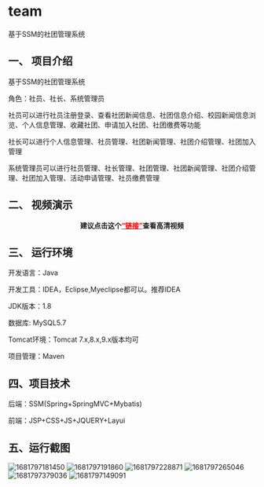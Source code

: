# team
基于SSM的社团管理系统
## 一、 项目介绍
基于SSM的社团管理系统

角色：社员、社长、系统管理员

社员可以进行社员注册登录、查看社团新闻信息、社团信息介绍、校园新闻信息浏览、个人信息管理、收藏社团、申请加入社团、社团缴费等功能

社长可以进行个人信息管理、社员管理、社团新闻管理、社团介绍管理、社团加入管理

系统管理员可以进行社员管理、社长管理、社团管理、社团新闻管理、社团介绍管理、社团加入管理、活动申请管理、社员缴费管理
## 二、 视频演示

<p style="text-align: center;"><strong><span class="ne-text">建议点击这个</span><a style="color: #ff0000;" href="https://www.bilibili.com/video/BV1Sk4y1a7Mc/?spm_id_from=333.999.0.0&vd_source=b5789de9f485ad6d0cfaeca1ad4b230c">“链接”</a>查看高清视频</strong></p>


## 三、 运行环境

开发语言：Java

开发工具：IDEA，Eclipse,Myeclipse都可以。推荐IDEA

JDK版本：1.8

数据库: MySQL5.7

Tomcat环境：Tomcat 7.x,8.x,9.x版本均可

项目管理：Maven

## 四、项目技术
后端：SSM(Spring+SpringMVC+Mybatis)

前端：JSP+CSS+JS+JQUERY+Layui
## 五、运行截图

![1681797181450](https://user-images.githubusercontent.com/124327024/234510096-e358d340-2bee-4a0b-9eb6-c4a5eb888c06.jpg)
![1681797191860](https://user-images.githubusercontent.com/124327024/234510110-f53803a4-0135-45cf-8571-901879b621ed.jpg)
![1681797228871](https://user-images.githubusercontent.com/124327024/234510117-22116d73-c2fa-4414-9d38-ec92cc9b04cf.jpg)
![1681797265046](https://user-images.githubusercontent.com/124327024/234510123-1f79f644-3162-4923-ab7b-8d02ca9d7eed.jpg)
![1681797379036](https://user-images.githubusercontent.com/124327024/234510127-9c68eefa-5744-44a9-bd38-dae6474f2b71.jpg)
![1681797149091](https://user-images.githubusercontent.com/124327024/234510131-2e36e3ec-cdbf-4207-a2d9-46a9593f556f.jpg)

